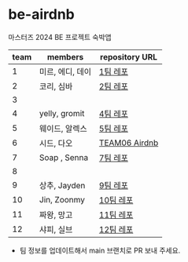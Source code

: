 # be-airdnb

마스터즈 2024 BE 프로젝트 숙박앱

| team | members | repository URL |
| ---- | ------- | -------------- |
| 1    | 미르, 에디, 데이| [1팀 레포](https://github.com/codesquad-masters2024-airbnb-team01/be-airdnb)                                                                 |
| 2    | 코리, 심바 | [2팀 레포](https://github.com/codesquad-masters2024-airdnb-team02/be-airdnb) |
| 3    |         |                |
| 4    | yelly, gromit        | [4팀 레포](https://github.com/codesquad-masters2024-be-airdnb-team04/be-airdnb)               |
| 5    |웨이드, 알렉스         |[5팀 레포](https://github.com/codesquad-masters2024-be-airdnb-team05/be-airdnb)                |
| 6    | 시드, 다오 |[TEAM06 Airdnb](https://github.com/codesquad-masters2024-team6/be-airdnb)|
| 7    |   Soap , Senna      |       [7팀 레포](https://github.com/CodeSquad24-Study/be-airdnb)         |
| 8    |         |                |
| 9    |  상추, Jayden       | [9팀 레포](https://github.com/codesquad-masters2024-team09-step2/be-airdnb)            |
| 10   | Jin, Zoonmy | [10팀 레포](https://github.com/codesquad-masters2024-team10/be-airdnb) |
| 11   | 짜왕, 망고    |  [11팀 레포](https://github.com/codesquad-masters2024-team11/be-airdnb)  |       |                |
| 12   |샤피, 실브|[12팀 레포](https://github.com/codesquad-masters2024-airdnb-team12/be-airdnb)|

- 팀 정보를 업데이트해서 main 브랜치로 PR 보내 주세요.
